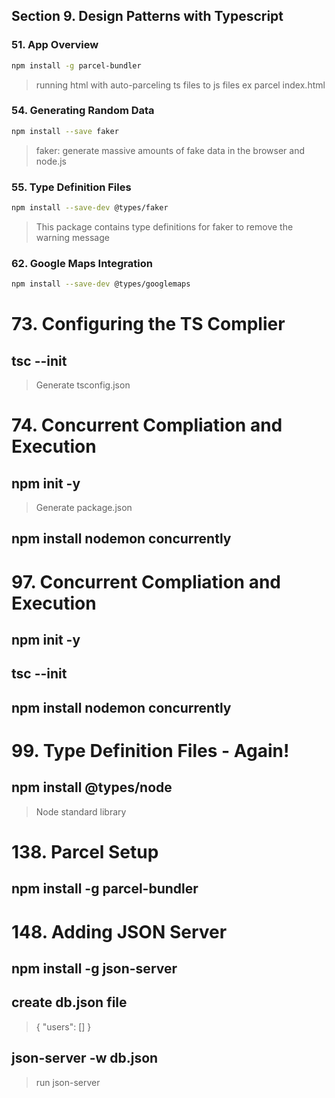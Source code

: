 ## Section 9. Design Patterns with Typescript

### 51. App Overview

```sh
npm install -g parcel-bundler
```

> running html with auto-parceling ts files to js files
> ex parcel index.html

### 54. Generating Random Data

```sh
npm install --save faker
```

> faker: generate massive amounts of fake data in the browser and node.js

### 55. Type Definition Files

```sh
npm install --save-dev @types/faker
```

> This package contains type definitions for faker
> to remove the warning message

### 62. Google Maps Integration

```sh
npm install --save-dev @types/googlemaps
```

# 73. Configuring the TS Complier

## tsc --init

> Generate tsconfig.json

# 74. Concurrent Compliation and Execution

## npm init -y

> Generate package.json

## npm install nodemon concurrently

# 97. Concurrent Compliation and Execution

## npm init -y

## tsc --init

## npm install nodemon concurrently

# 99. Type Definition Files - Again!

## npm install @types/node

> Node standard library

# 138. Parcel Setup

## npm install -g parcel-bundler

# 148. Adding JSON Server

## npm install -g json-server

## create db.json file

> { "users": [] }

## json-server -w db.json

> run json-server
